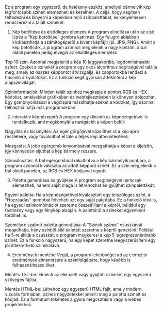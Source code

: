 Ez a program egy egyszerű, de hatékony eszköz, amellyel bármelyik kép legfontosabb színeit elemezheti és kezelheti. A célja, hogy segítsen felfedezni és kinyerni a képekben rejlő színpalettákat, és kényelmesen rendszerezni a talált színeket.

1. Kép betöltése és elsődleges elemzés
A program elindítása után az első lépés a "Kép betöltése" gombra kattintás. Egy felugró ablakban kiválaszthatja a számítógépéről a kívánt képfájlt (pl. JPG, PNG). Amint a kép betöltődik, a program azonnal megjeleníti a nagy kijelzőn, a bal oldali panelen pedig elvégzi az elsődleges elemzést:

Top 10 szín: Azonnal megjeleníti a kép 10 leggyakoribb, legdominánsabb színét. Ezeket a színeket a program egy okos algoritmus segítségével találja meg, amely az összes képpontot átvizsgálja, és csoportokba rendezi a hasonló árnyalatokat. Ez a funkció segít gyorsan áttekinteni a kép alapszínvilágát.

Színinformációk: Minden talált színhez megkapja a pontos RGB és HEX kódokat, amelyekkel grafikában és webfejlesztésben is könnyen dolgozhat. Egy gombnyomással a vágólapra másolhatja ezeket a kódokat, így azonnal felhasználhatja más programokban.

2. Interaktív képnézegető
A program egy dinamikus képnézegetővel is rendelkezik, ami megkönnyíti a navigációt a képen belül:

Nagyítás és kicsinyítés: Az egér görgőjével közelíthet rá a kép apró részleteire, vagy távolodhat el tőle a teljes kép áttekintéséhez.

Mozgatás: A jobb egérgomb lenyomásával mozgathatja a képet a kijelzőn, így könnyedén eljuthat a kép bármely részére.

Színválasztás: A bal egérgombbal rákattintva a kép bármelyik pontjára, a program azonnal kiválasztja az adott képpont színét. Ez a szín megjelenik a bal oldali panelen, az RGB és HEX kódjaival együtt.

3. Paletta generálása és gyűjtése
A program segítségével nemcsak elemezheti, hanem saját maga is létrehozhat és gyűjthet színpalettákat:

Egyéni paletta: Ha a képnézegetővel kiválasztott egy tetszőleges színt, a "Hozzáadás" gombbal felveheti azt egy saját palettába. Ez a funkció ideális, ha egyedi színkombinációt szeretne összeállítani a képről, például egy festmény vagy egy fénykép alapján. A palettáról a színeket egyenként törölheti is.

Személyre szabott paletta generálása: A "Színek száma" csúszkával megadhatja, hány színből álló palettát szeretne a képről generálni. Például, ha 5-re állítja a csúszkát, a program megkeresi a kép 5 legreprezentatívabb színét. Ez a funkció nagyszerű, ha egy képet szeretne leegyszerűsíteni egy jól áttekinthető színskálává.

4. Eredmények mentése
Végül, a program lehetőséget ad az elemzési eredmények elmentésére a számítógépére, hogy később is felhasználhassa őket:

Mentés TXT-be: Elmenti az elemzett vagy gyűjtött színeket egy egyszerű szöveges fájlba.

Mentés HTML-be: Létrehoz egy egyszerű HTML fájlt, amely modern, vizuális formában, színes négyzetekkel jeleníti meg a paletta színeit és kódjait. Ez a formátum tökéletes a gyors megosztásra vagy a webes projektekhez.
